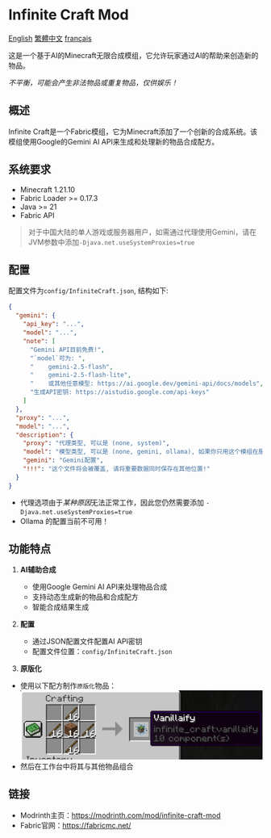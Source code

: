 # Infinite Craft Mod
[English](../README.md)
[繁體中文](README.zh-CHT.md)
[français](README.fr.md)

这是一个基于AI的Minecraft无限合成模组，它允许玩家通过AI的帮助来创造新的物品。

*不平衡，可能会产生非法物品或重复物品，仅供娱乐！*

## 概述

Infinite Craft是一个Fabric模组，它为Minecraft添加了一个创新的合成系统。该模组使用Google的Gemini AI API来生成和处理新的物品合成配方。

## 系统要求

- Minecraft 1.21.10
- Fabric Loader >= 0.17.3
- Java >= 21
- Fabric API

> 对于中国大陆的单人游戏或服务器用户，如需通过代理使用Gemini，请在JVM参数中添加`-Djava.net.useSystemProxies=true`

## 配置
配置文件为`config/InfiniteCraft.json`, 结构如下:
```json
{
  "gemini": {
    "api_key": "...",
    "model": "...",
    "note": [
      "Gemini API目前免费!",
      "`model`可为: ",
      "    gemini-2.5-flash",
      "    gemini-2.5-flash-lite",
      "    或其他任意模型: https://ai.google.dev/gemini-api/docs/models",
      "生成API密钥: https://aistudio.google.com/api-keys"
    ]
  },
  "proxy": "...",
  "model": "...",
  "description": {
    "proxy": "代理类型, 可以是 (none, system)",
    "model": "模型类型, 可以是 (none, gemini, ollama), 如果你只用这个模组在服务器中玩可以使用none",
    "gemini": "Gemini配置",
    "!!!": "这个文件将会被覆盖, 请将重要数据同时保存在其他位置!"
  }
}
```
+ 代理选项由于*某种原因*无法正常工作，因此您仍然需要添加 `-Djava.net.useSystemProxies=true` 
+ Ollama 的配置当前不可用！

## 功能特点

1. **AI辅助合成**
   - 使用Google Gemini AI API来处理物品合成
   - 支持动态生成新的物品和合成配方
   - 智能合成结果生成

2. **配置**
   - 通过JSON配置文件配置AI API密钥
   - 配置文件位置：`config/InfiniteCraft.json`

3. **原版化**
  - 使用以下配方制作`原版化`物品：
   ![原版化配方](crafting%20vanillaify.png)
  - 然后在工作台中将其与其他物品组合

## 链接

- Modrinth主页：https://modrinth.com/mod/infinite-craft-mod
- Fabric官网：https://fabricmc.net/